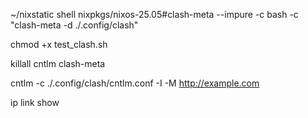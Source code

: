  ~/nixstatic shell nixpkgs/nixos-25.05#clash-meta --impure -c bash -c "clash-meta -d ./.config/clash"

 chmod +x test_clash.sh

 killall cntlm clash-meta

 cntlm -c ./.config/clash/cntlm.conf -I -M http://example.com

  ip link show

